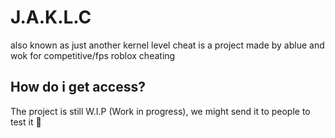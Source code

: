 # J.A.K.L.C

also known as just another kernel level cheat is a project made by ablue and wok for competitive/fps roblox cheating

## How do i get access?

The project is still W.I.P (Work in progress), we might send it to people to test it 👀